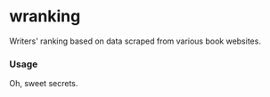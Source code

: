 # wranking
Writers' ranking based on data scraped from various book websites.

### Usage
Oh, sweet secrets.

